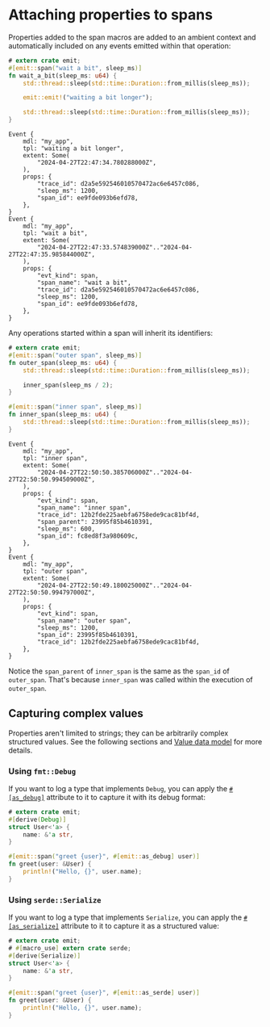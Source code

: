 # Attaching properties to spans

Properties added to the span macros are added to an ambient context and automatically included on any events emitted within that operation:

```rust
# extern crate emit;
#[emit::span("wait a bit", sleep_ms)]
fn wait_a_bit(sleep_ms: u64) {
    std::thread::sleep(std::time::Duration::from_millis(sleep_ms));

    emit::emit!("waiting a bit longer");

    std::thread::sleep(std::time::Duration::from_millis(sleep_ms));
}
```

```text
Event {
    mdl: "my_app",
    tpl: "waiting a bit longer",
    extent: Some(
        "2024-04-27T22:47:34.780288000Z",
    ),
    props: {
        "trace_id": d2a5e592546010570472ac6e6457c086,
        "sleep_ms": 1200,
        "span_id": ee9fde093b6efd78,
    },
}
Event {
    mdl: "my_app",
    tpl: "wait a bit",
    extent: Some(
        "2024-04-27T22:47:33.574839000Z".."2024-04-27T22:47:35.985844000Z",
    ),
    props: {
        "evt_kind": span,
        "span_name": "wait a bit",
        "trace_id": d2a5e592546010570472ac6e6457c086,
        "sleep_ms": 1200,
        "span_id": ee9fde093b6efd78,
    },
}
```

Any operations started within a span will inherit its identifiers:

```rust
# extern crate emit;
#[emit::span("outer span", sleep_ms)]
fn outer_span(sleep_ms: u64) {
    std::thread::sleep(std::time::Duration::from_millis(sleep_ms));

    inner_span(sleep_ms / 2);
}

#[emit::span("inner span", sleep_ms)]
fn inner_span(sleep_ms: u64) {
    std::thread::sleep(std::time::Duration::from_millis(sleep_ms));
}
```

```text
Event {
    mdl: "my_app",
    tpl: "inner span",
    extent: Some(
        "2024-04-27T22:50:50.385706000Z".."2024-04-27T22:50:50.994509000Z",
    ),
    props: {
        "evt_kind": span,
        "span_name": "inner span",
        "trace_id": 12b2fde225aebfa6758ede9cac81bf4d,
        "span_parent": 23995f85b4610391,
        "sleep_ms": 600,
        "span_id": fc8ed8f3a980609c,
    },
}
Event {
    mdl: "my_app",
    tpl: "outer span",
    extent: Some(
        "2024-04-27T22:50:49.180025000Z".."2024-04-27T22:50:50.994797000Z",
    ),
    props: {
        "evt_kind": span,
        "span_name": "outer span",
        "sleep_ms": 1200,
        "span_id": 23995f85b4610391,
        "trace_id": 12b2fde225aebfa6758ede9cac81bf4d,
    },
}
```

Notice the `span_parent` of `inner_span` is the same as the `span_id` of `outer_span`. That's because `inner_span` was called within the execution of `outer_span`.

## Capturing complex values

Properties aren't limited to strings; they can be arbitrarily complex structured values. See the following sections and [Value data model](../../reference/events.md#value-data-model) for more details.

### Using `fmt::Debug`

If you want to log a type that implements `Debug`, you can apply the [`#[as_debug]`](../../reference/property-attributes.md#as_debug) attribute to it to capture it with its debug format:

```rust
# extern crate emit;
#[derive(Debug)]
struct User<'a> {
    name: &'a str,
}

#[emit::span("greet {user}", #[emit::as_debug] user)]
fn greet(user: &User) {
    println!("Hello, {}", user.name);
}
```

### Using `serde::Serialize`

If you want to log a type that implements `Serialize`, you can apply the [`#[as_serialize]`](../../reference/property-attributes.md#as_serialize) attribute to it to capture it as a structured value:

```rust
# extern crate emit;
# #[macro_use] extern crate serde;
#[derive(Serialize)]
struct User<'a> {
    name: &'a str,
}

#[emit::span("greet {user}", #[emit::as_serde] user)]
fn greet(user: &User) {
    println!("Hello, {}", user.name);
}
```
